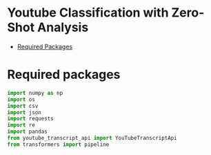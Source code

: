 Youtube Classification with Zero-Shot Analysis
================

- [Required Packages](#required-packages)


# Required packages
```python
import numpy as np
import os
import csv
import json
import requests
import re
import pandas
from youtube_transcript_api import YouTubeTranscriptApi
from transformers import pipeline
```

